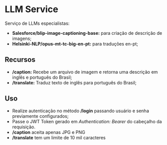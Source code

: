 # LLM Service

Serviço de LLMs especialistas:
- **Salesforce/blip-image-captioning-base:** para criação de descrição de imagens;
- **Helsinki-NLP/opus-mt-tc-big-en-pt:** para traduções en-pt;

## Recursos

- **/caption:** Recebe um arquivo de imagem e retorna uma descrição em inglês e português do Brasil;
- **/translate:** Traduz texto de inglês para português do Brasil;

## Uso

- Realize autenticação no método **/login** passando usuário e senha previamente configurados;
- Passe o JWT Token gerado em *Authentication: Bearer* do cabeçalho da requisição.
- **/caption** aceita apenas JPG e PNG
- **/translate** tem um limite de 10 mil caracteres